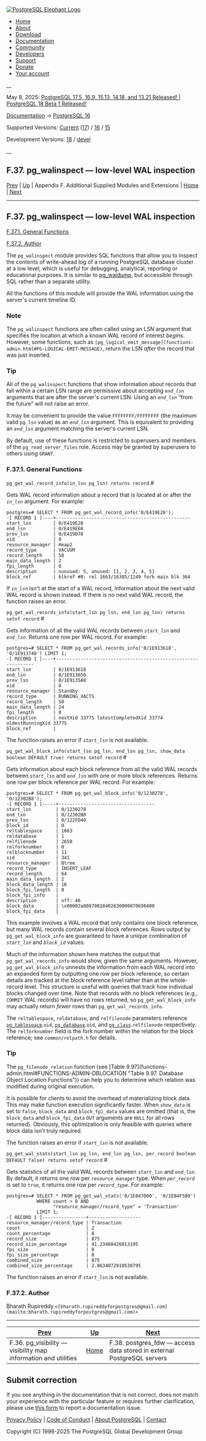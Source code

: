 [ ![PostgreSQL Elephant Logo](/media/img/about/press/elephant.png) ](/)

  * [Home](/ "Home")
  * [About](/about/ "About")
  * [Download](/download/ "Download")
  * [Documentation](/docs/ "Documentation")
  * [Community](/community/ "Community")
  * [Developers](/developer/ "Developers")
  * [Support](/support/ "Support")
  * [Donate](/about/donate/ "Donate")
  * [Your account](/account/ "Your account")

__

May 8, 2025: [ PostgreSQL 17.5, 16.9, 15.13, 14.18, and 13.21 Released! ](/about/news/postgresql-175-169-1513-1418-and-1321-released-3072/) | [ PostgreSQL 18 Beta 1 Released! ](/about/news/postgresql-18-beta-1-released-3070/)

[Documentation](/docs/ "Documentation") -> [PostgreSQL
16](/docs/16/index.html)

Supported Versions: [Current](/docs/current/pgwalinspect.html "PostgreSQL 17 -
F.37. pg_walinspect — low-level WAL inspection")
([17](/docs/17/pgwalinspect.html "PostgreSQL 17 - F.37. pg_walinspect — low-
level WAL inspection")) / [16](/docs/16/pgwalinspect.html "PostgreSQL 16 -
F.37. pg_walinspect — low-level WAL inspection") /
[15](/docs/15/pgwalinspect.html "PostgreSQL 15 - F.37. pg_walinspect — low-
level WAL inspection")

Development Versions: [18](/docs/18/pgwalinspect.html "PostgreSQL 18 -
F.37. pg_walinspect — low-level WAL inspection") /
[devel](/docs/devel/pgwalinspect.html "PostgreSQL devel - F.37. pg_walinspect
— low-level WAL inspection")

__

F.37. pg_walinspect — low-level WAL inspection  
---  
[Prev](pgvisibility.html "F.36. pg_visibility — visibility map information and utilities")  | [Up](contrib.html "Appendix F. Additional Supplied Modules and Extensions") | Appendix F. Additional Supplied Modules and Extensions | [Home](index.html "PostgreSQL 16.9 Documentation") |  [Next](postgres-fdw.html "F.38. postgres_fdw —  access data stored in external PostgreSQL  servers")  
  
* * *

## F.37. pg_walinspect — low-level WAL inspection #

[F.37.1. General Functions](pgwalinspect.html#PGWALINSPECT-FUNCS)

[F.37.2. Author](pgwalinspect.html#PGWALINSPECT-AUTHOR)

The `pg_walinspect` module provides SQL functions that allow you to inspect
the contents of write-ahead log of a running PostgreSQL database cluster at a
low level, which is useful for debugging, analytical, reporting or educational
purposes. It is similar to [pg_waldump](pgwaldump.html "pg_waldump"), but
accessible through SQL rather than a separate utility.

All the functions of this module will provide the WAL information using the
server's current timeline ID.

### Note

The `pg_walinspect` functions are often called using an LSN argument that
specifies the location at which a known WAL record of interest _begins_.
However, some functions, such as `[pg_logical_emit_message](functions-
admin.html#PG-LOGICAL-EMIT-MESSAGE)`, return the LSN _after_ the record that
was just inserted.

### Tip

All of the `pg_walinspect` functions that show information about records that
fall within a certain LSN range are permissive about accepting _`end_lsn`_
arguments that are after the server's current LSN. Using an _`end_lsn`_ “from
the future” will not raise an error.

It may be convenient to provide the value `FFFFFFFF/FFFFFFFF` (the maximum
valid `pg_lsn` value) as an _`end_lsn`_ argument. This is equivalent to
providing an _`end_lsn`_ argument matching the server's current LSN.

By default, use of these functions is restricted to superusers and members of
the `pg_read_server_files` role. Access may be granted by superusers to others
using `GRANT`.

### F.37.1. General Functions #

`pg_get_wal_record_info(in_lsn pg_lsn) returns record` #

    

Gets WAL record information about a record that is located at or after the
_`in_lsn`_ argument. For example:

    
    
    postgres=# SELECT * FROM pg_get_wal_record_info('0/E419E28');
    -[ RECORD 1 ]----+-------------------------------------------------
    start_lsn        | 0/E419E28
    end_lsn          | 0/E419E68
    prev_lsn         | 0/E419D78
    xid              | 0
    resource_manager | Heap2
    record_type      | VACUUM
    record_length    | 58
    main_data_length | 2
    fpi_length       | 0
    description      | nunused: 5, unused: [1, 2, 3, 4, 5]
    block_ref        | blkref #0: rel 1663/16385/1249 fork main blk 364
    

If _`in_lsn`_ isn't at the start of a WAL record, information about the next
valid WAL record is shown instead. If there is no next valid WAL record, the
function raises an error.

`pg_get_wal_records_info(start_lsn pg_lsn, end_lsn pg_lsn) returns setof
record` #

    

Gets information of all the valid WAL records between _`start_lsn`_ and
_`end_lsn`_. Returns one row per WAL record. For example:

    
    
    postgres=# SELECT * FROM pg_get_wal_records_info('0/1E913618', '0/1E913740') LIMIT 1;
    -[ RECORD 1 ]----+--------------------------------------------------------------
    start_lsn        | 0/1E913618
    end_lsn          | 0/1E913650
    prev_lsn         | 0/1E9135A0
    xid              | 0
    resource_manager | Standby
    record_type      | RUNNING_XACTS
    record_length    | 50
    main_data_length | 24
    fpi_length       | 0
    description      | nextXid 33775 latestCompletedXid 33774 oldestRunningXid 33775
    block_ref        |
    

The function raises an error if _`start_lsn`_ is not available.

`pg_get_wal_block_info(start_lsn pg_lsn, end_lsn pg_lsn, show_data boolean
DEFAULT true) returns setof record` #

    

Gets information about each block reference from all the valid WAL records
between _`start_lsn`_ and _`end_lsn`_ with one or more block references.
Returns one row per block reference per WAL record. For example:

    
    
    postgres=# SELECT * FROM pg_get_wal_block_info('0/1230278', '0/12302B8');
    -[ RECORD 1 ]-----+-----------------------------------
    start_lsn         | 0/1230278
    end_lsn           | 0/12302B8
    prev_lsn          | 0/122FD40
    block_id          | 0
    reltablespace     | 1663
    reldatabase       | 1
    relfilenode       | 2658
    relforknumber     | 0
    relblocknumber    | 11
    xid               | 341
    resource_manager  | Btree
    record_type       | INSERT_LEAF
    record_length     | 64
    main_data_length  | 2
    block_data_length | 16
    block_fpi_length  | 0
    block_fpi_info    |
    description       | off: 46
    block_data        | \x00002a00070010402630000070696400
    block_fpi_data    |
    

This example involves a WAL record that only contains one block reference, but
many WAL records contain several block references. Rows output by
`pg_get_wal_block_info` are guaranteed to have a unique combination of
_`start_lsn`_ and _`block_id`_ values.

Much of the information shown here matches the output that
`pg_get_wal_records_info` would show, given the same arguments. However,
`pg_get_wal_block_info` unnests the information from each WAL record into an
expanded form by outputting one row per block reference, so certain details
are tracked at the block reference level rather than at the whole-record
level. This structure is useful with queries that track how individual blocks
changed over time. Note that records with no block references (e.g., `COMMIT`
WAL records) will have no rows returned, so `pg_get_wal_block_info` may
actually return _fewer_ rows than `pg_get_wal_records_info`.

The `reltablespace`, `reldatabase`, and `relfilenode` parameters reference
[`pg_tablespace`](catalog-pg-tablespace.html "53.56. pg_tablespace").`oid`,
[`pg_database`](catalog-pg-database.html "53.15. pg_database").`oid`, and
[`pg_class`](catalog-pg-class.html "53.11. pg_class").`relfilenode`
respectively. The `relforknumber` field is the fork number within the relation
for the block reference; see `common/relpath.h` for details.

### Tip

The `pg_filenode_relation` function (see [Table 9.97](functions-
admin.html#FUNCTIONS-ADMIN-DBLOCATION "Table 9.97. Database Object Location
Functions")) can help you to determine which relation was modified during
original execution.

It is possible for clients to avoid the overhead of materializing block data.
This may make function execution significantly faster. When _`show_data`_ is
set to `false`, `block_data` and `block_fpi_data` values are omitted (that is,
the `block_data` and `block_fpi_data` `OUT` arguments are `NULL` for all rows
returned). Obviously, this optimization is only feasible with queries where
block data isn't truly required.

The function raises an error if _`start_lsn`_ is not available.

`pg_get_wal_stats(start_lsn pg_lsn, end_lsn pg_lsn, per_record boolean DEFAULT
false) returns setof record` #

    

Gets statistics of all the valid WAL records between _`start_lsn`_ and
_`end_lsn`_. By default, it returns one row per _`resource_manager`_ type.
When _`per_record`_ is set to `true`, it returns one row per _`record_type`_.
For example:

    
    
    postgres=# SELECT * FROM pg_get_wal_stats('0/1E847D00', '0/1E84F500')
               WHERE count > 0 AND
                     "resource_manager/record_type" = 'Transaction'
               LIMIT 1;
    -[ RECORD 1 ]----------------+-------------------
    resource_manager/record_type | Transaction
    count                        | 2
    count_percentage             | 8
    record_size                  | 875
    record_size_percentage       | 41.23468426013195
    fpi_size                     | 0
    fpi_size_percentage          | 0
    combined_size                | 875
    combined_size_percentage     | 2.8634072910530795
    

The function raises an error if _`start_lsn`_ is not available.

### F.37.2. Author #

Bharath Rupireddy
`<[bharath.rupireddyforpostgres@gmail.com](mailto:bharath.rupireddyforpostgres@gmail.com)>`

* * *

[Prev](pgvisibility.html "F.36. pg_visibility — visibility map information and utilities")  | [Up](contrib.html "Appendix F. Additional Supplied Modules and Extensions") |  [Next](postgres-fdw.html "F.38. postgres_fdw —  access data stored in external PostgreSQL  servers")  
---|---|---  
F.36. pg_visibility — visibility map information and utilities  | [Home](index.html "PostgreSQL 16.9 Documentation") |  F.38. postgres_fdw — access data stored in external PostgreSQL servers  
  
## Submit correction

If you see anything in the documentation that is not correct, does not match
your experience with the particular feature or requires further clarification,
please use [this form](/account/comments/new/16/pgwalinspect.html/) to report
a documentation issue.

[Privacy Policy](/about/privacypolicy) | [Code of Conduct](/about/policies/coc/) | [About PostgreSQL](/about/) | [Contact](/about/contact/)  

Copyright (C) 1996-2025 The PostgreSQL Global Development Group

